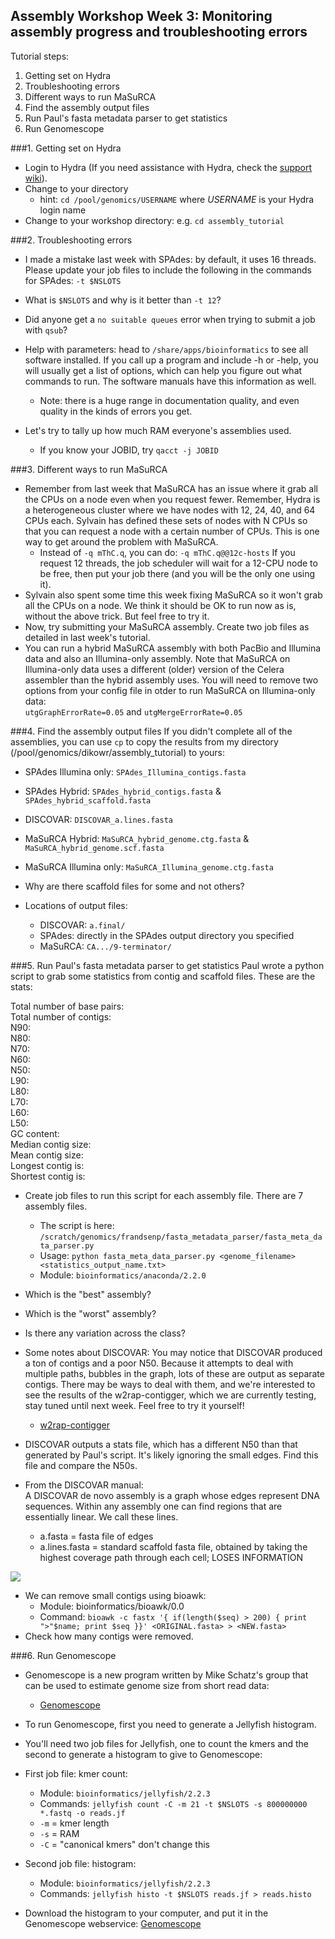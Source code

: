 Assembly Workshop Week 3: Monitoring assembly progress and troubleshooting errors  
---

Tutorial steps:  
1. Getting set on Hydra  
2. Troubleshooting errors  
3. Different ways to run MaSuRCA  
4. Find the assembly output files   
5. Run Paul's fasta metadata parser to get statistics  
6. Run Genomescope  

###1. Getting set on Hydra
* Login to Hydra (If you need assistance with Hydra, check the [support wiki](https://confluence.si.edu/display/HPC/High+Performance+Computing)).
* Change to your directory  
    + hint: `cd /pool/genomics/USERNAME` where *USERNAME* is your Hydra login name 
* Change to your workshop directory: e.g. ```cd assembly_tutorial```

###2. Troubleshooting errors
* I made a mistake last week with SPAdes: by default, it uses 16 threads. Please update your job files to include the following in the commands for SPAdes: 
```-t $NSLOTS```  

* What is ```$NSLOTS``` and why is it better than ```-t 12```?  

* Did anyone get a ```no suitable queues``` error when trying to submit a job with ```qsub```?  

* Help with parameters: head to ```/share/apps/bioinformatics``` to see all software installed. If you call up a program and include -h or -help, you will usually get a list of options, which can help you figure out what commands to run. The software manuals have this information as well. 
	+ Note: there is a huge range in documentation quality, and even quality in the kinds of errors you get.

* Let's try to tally up how much RAM everyone's assemblies used.
	+ If you know your JOBID, try ```qacct -j JOBID```

###3. Different ways to run MaSuRCA  
* Remember from last week that MaSuRCA has an issue where it grab all the CPUs on a node even when you request fewer. Remember, Hydra is a heterogeneous cluster where we have nodes with 12, 24, 40, and 64 CPUs each. Sylvain has defined these sets of nodes with N CPUs so that you can request a node with a certain number of CPUs. This is one way to get around the problem with MaSuRCA.  
	+  Instead of ```-q mThC.q```, you can do: ```-q mThC.q@@12c-hosts```  If you request 12 threads, the job scheduler will wait for a 12-CPU node to be free, then put your job there (and you will be the only one using it).  
* Sylvain also spent some time this week fixing MaSuRCA so it won't grab all the CPUs on a node. We think it should be OK to run now as is, without the above trick. But feel free to try it.
* Now, try submitting your MaSuRCA assembly. Create two job files as detailed in last week's tutorial.
* You can run a hybrid MaSuRCA assembly with both PacBio and Illumina data and also an Illumina-only assembly. Note that MaSuRCA on Illumina-only data uses a different (older) version of the Celera assembler than the hybrid assembly uses. You will need to remove two options from your config file in otder to run MaSuRCA on Illumina-only data:  
```utgGraphErrorRate=0.05``` and ```utgMergeErrorRate=0.05```

###4. Find the assembly output files
If you didn't complete all of the assemblies, you can use ```cp``` to copy the results from my directory (/pool/genomics/dikowr/assembly_tutorial) to yours:

* SPAdes Illumina only: ```SPAdes_Illumina_contigs.fasta```  
* SPAdes Hybrid: ```SPAdes_hybrid_contigs.fasta``` & ```SPAdes_hybrid_scaffold.fasta```  

* DISCOVAR: ```DISCOVAR_a.lines.fasta```  

* MaSuRCA Hybrid: ```MaSuRCA_hybrid_genome.ctg.fasta``` & ```MaSuRCA_hybrid_genome.scf.fasta```  
* MaSuRCA Illumina only: ```MaSuRCA_Illumina_genome.ctg.fasta```    

* Why are there scaffold files for some and not others?

* Locations of output files: 
	+ DISCOVAR: ```a.final/```  
	+ SPAdes: directly in the SPAdes output directory you specified  
	+ MaSuRCA: ```CA.../9-terminator/```  
	
###5. Run Paul's fasta metadata parser to get statistics
Paul wrote a python script to grab some statistics from contig and scaffold files. These are the stats:  

Total number of base pairs:    
Total number of contigs:   
N90:  
N80:  
N70:  
N60:  
N50:  
L90:  
L80:  
L70:  
L60:  
L50:  
GC content:  
Median contig size:  
Mean contig size:  
Longest contig is:  
Shortest contig is: 

* Create job files to run this script for each assembly file. There are 7 assembly files.  
	+ The script is here: ```/scratch/genomics/frandsenp/fasta_metadata_parser/fasta_meta_data_parser.py```
	+ Usage: ```python fasta_meta_data_parser.py <genome_filename> <statistics_output_name.txt>```  
	+ Module: ```bioinformatics/anaconda/2.2.0```

* Which is the "best" assembly?  
* Which is the "worst" assembly?
* Is there any variation across the class?  

* Some notes about DISCOVAR: You may notice that DISCOVAR produced a ton of contigs and a poor N50. Because it attempts to deal with multiple paths, bubbles in the graph, lots of these are output as separate contigs. There may be ways to deal with them, and we're interested to see the results of the w2rap-contigger, which we are currently testing, stay tuned until next week. Feel free to try it yourself! 
	+ [w2rap-contigger](https://github.com/bioinfologics/w2rap-contigger)
* DISCOVAR outputs a stats file, which has a different N50 than that generated by Paul's script. It's likely ignoring the small edges. Find this file and compare the N50s.  
* From the DISCOVAR manual:  
A DISCOVAR de novo assembly is a graph whose edges represent DNA sequences. Within any assembly one can find regions that are essentially linear. We call these lines.   
	+ a.fasta = fasta file of edges
	+ a.lines.fasta = standard scaffold fasta file, obtained by taking the highest coverage path through each cell; LOSES INFORMATION
	
![](http://www.broadinstitute.org/software/discovar/blog/wp-content/uploads/2014/08/line0.png)

* We can remove small contigs using bioawk:
	+ Module: bioinformatics/bioawk/0.0
	+ Command: ```bioawk -c fastx '{ if(length($seq) > 200) { print ">"$name; print $seq }}' <ORIGINAL.fasta> > <NEW.fasta>```
* Check how many contigs were removed.

###6. Run Genomescope

* Genomescope is a new program written by Mike Schatz's group that can be used to estimate genome size from short read data: 
	+ [Genomescope](http://qb.cshl.edu/genomescope/) 

* To run Genomescope, first you need to generate a Jellyfish histogram.

* You'll need two job files for Jellyfish, one to count the kmers and the second to generate a histogram to give to Genomescope:  

* First job file: kmer count:
	+ Module: ```bioinformatics/jellyfish/2.2.3```
	+ Commands: ```jellyfish count -C -m 21 -t $NSLOTS -s 800000000 *.fastq -o reads.jf```
	+ ```-m``` = kmer length  
	+ ```-s``` = RAM  
	+ ```-C``` = "canonical kmers" don't change this  

* Second job file: histogram:
	+ Module: ```bioinformatics/jellyfish/2.2.3```
	+ Commands: ```jellyfish histo -t $NSLOTS reads.jf > reads.histo```

* Download the histogram to your computer, and put it in the Genomescope webservice: [Genomescope](http://qb.cshl.edu/genomescope/) 






